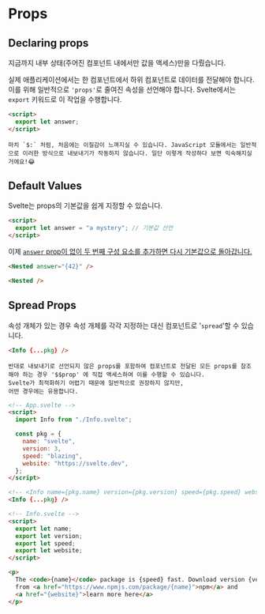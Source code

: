 # Props

## Declaring props

지금까지 내부 상태(주어진 컴포넌트 내에서만 값을 액세스)만을 다뤘습니다.

실제 애플리케이션에서는 한 컴포넌트에서 하위 컴포넌트로 데이터를 전달해야 합니다. 이를 위해 일반적으로 `'props'`로 줄여진 속성을 선언해야 합니다. Svelte에서는 `export` 키워드로 이 작업을 수행합니다.

```html
<script>
  export let answer;
</script>
```

```
마치 `$:` 처럼, 처음에는 이질감이 느껴지실 수 있습니다. JavaScript 모듈에서는 일반적으로 이러한 방식으로 내보내기가 작동하지 않습니다. 일단 이렇게 작성하다 보면 익숙해지실거에요!😂
```

## Default Values

Svelte는 props의 기본값을 쉽게 지정할 수 있습니다.

```html
<script>
  export let answer = "a mystery"; // 기본값 선언
</script>
```

이제 <u>`answer` prop이 없이 두 번째 구성 요소를 추가하면 다시 기본값으로 돌아갑니다.</u>

```html
<Nested answer="{42}" />

<Nested />
```

## Spread Props

속성 개체가 있는 경우 속성 개체를 각각 지정하는 대신 컴포넌트로 '`spread`'할 수 있습니다.

```html
<Info {...pkg} />
```

```
반대로 내보내기로 선언되지 않은 props를 포함하여 컴포넌트로 전달된 모든 props를 참조해야 하는 경우 '$$prop' 에 직접 액세스하여 이를 수행할 수 있습니다.
Svelte가 최적화하기 어렵기 때문에 일반적으로 권장하지 않지만,
어떤 경우에는 유용합니다.
```

```html
<!-- App.svelte -->
<script>
  import Info from "./Info.svelte";

  const pkg = {
    name: "svelte",
    version: 3,
    speed: "blazing",
    website: "https://svelte.dev",
  };
</script>

<!-- <Info name={pkg.name} version={pkg.version} speed={pkg.speed} website={pkg.website}/> -->
<Info {...pkg} />
```

```html
<!-- Info.svelte -->
<script>
  export let name;
  export let version;
  export let speed;
  export let website;
</script>

<p>
  The <code>{name}</code> package is {speed} fast. Download version {version}
  from <a href="https://www.npmjs.com/package/{name}">npm</a> and
  <a href="{website}">learn more here</a>
</p>
```
